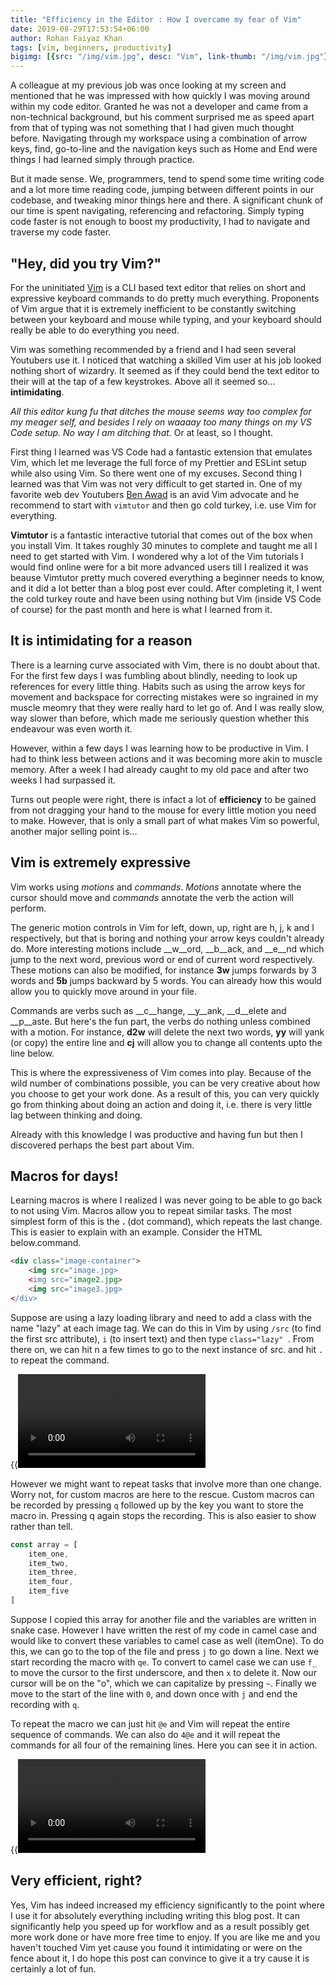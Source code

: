 ```yaml
---
title: "Efficiency in the Editor : How I overcame my fear of Vim"
date: 2019-08-29T17:53:54+06:00
author: Rohan Faiyaz Khan
tags: [vim, beginners, productivity]
bigimg: [{src: "/img/vim.jpg", desc: "Vim", link-thumb: "/img/vim.jpg"}]
---
```


 A colleague at my previous job was once looking at my screen and mentioned that he was impressed with how quickly I was moving around within my code editor. Granted he was not a developer and came from a non-technical background, but his comment surprised me as speed apart from that of typing was not something that I had given much thought before. Navigating through my workspace using a combination of arrow keys, find, go-to-line and the navigation keys such as Home and End were things I had learned simply through practice. 

 But it made sense. We, programmers, tend to spend some time writing code and a lot more time reading code, jumping between different points in our codebase, and tweaking minor things here and there. A significant chunk of our time is spent navigating, referencing and refactoring. Simply typing code faster is not enough to boost my productivity, I had to navigate and traverse my code faster.

## "Hey, did you try Vim?"

For the uninitiated [Vim](https://www.vim.org/) is a CLI based text editor that relies on short and expressive keyboard commands to do pretty much everything. Proponents of Vim argue that it is extremely inefficient to be constantly switching between your keyboard and mouse while typing, and your keyboard should really be able to do everything you need. 

Vim was something recommended by a friend and I had seen several Youtubers use it. I noticed that watching a skilled Vim user at his job looked nothing short of wizardry. It seemed as if they could bend the text editor to their will at the tap of a few keystrokes. Above all it seemed so... __intimidating__. 

_All this editor kung fu that ditches the mouse seems way too complex for my meager self, and besides I rely on waaaay too many things on my VS Code setup. No way I am ditching that._ Or at least, so I thought. 

First thing I learned was VS Code had a fantastic extension that emulates Vim, which let me leverage the full force of my Prettier and ESLint setup while also using Vim. So there went one of my excuses. Second thing I learned was that Vim was not very difficult to get started in. One of my favorite web dev Youtubers [Ben Awad](https://www.youtube.com/user/99baddawg) is an avid Vim advocate and he recommend to start with `vimtutor` and then go cold turkey, i.e. use Vim for everything.  

__Vimtutor__ is a fantastic interactive tutorial that comes out of the box when you install Vim. It takes roughly 30 minutes to complete and taught me all I need to get started with Vim. I wondered why a lot of the Vim tutorials I would find online were for a bit more advanced users till I realized it was beause Vimtutor pretty much covered everything a beginner needs to know, and it did a lot better than a blog post ever could. After completing it, I went the cold turkey route and have been using nothing but Vim (inside VS Code of course) for the past month and here is what I learned from it.

## It is intimidating for a reason

There is a learning curve associated with Vim, there is no doubt about that. For the first few days I was fumbling about blindly, needing to look up references for every little thing. Habits such as using the arrow keys for movement and backspace for correcting mistakes were so ingrained in my muscle meomry that they were really hard to let go of. And I was really slow, way slower than before, which made me seriously question whether this endeavour was even worth it.

However, within a few days I was learning how to be productive in Vim. I had to think less between actions and it was becoming more akin to muscle memory. After a week I had already caught to my old pace and after two weeks I had surpassed it. 

Turns out people were right, there is infact a lot of __efficiency__ to be gained from not dragging your hand to the mouse for every little motion you need to make. However, that is only a small part of what makes Vim so powerful, another major selling point is... 

## Vim is extremely expressive

Vim works using _motions_ and _commands_. _Motions_ annotate where the cursor should move and _commands_ annotate the verb the action will perform. 

The generic motion controls in Vim for left, down, up, right are h, j, k and l respectively, but that is boring and nothing your arrow keys couldn't already do. More interesting motions include __w__ord, __b__ack, and __e__nd which jump to the next word, previous word or end of current word respectively. These motions can also be modified, for instance __3w__ jumps forwards by 3 words and __5b__ jumps backward by 5 words. You can already how this would allow you to quickly move around in your file.

Commands are verbs such as __c__hange, __y__ank, __d__elete and __p__aste. But here's the fun part, the verbs do nothing unless combined with a motion. For instance, __d2w__ will delete the next two words, __yy__ will yank (or copy) the entire line and __cj__ will allow you to change all contents upto the line below. 

This is where the expressiveness of Vim comes into play. Because of the wild number of combinations possible, you can be very creative about how you choose to get your work done. As a result of this, you can very quickly go from thinking about doing an action and doing it, i.e. there is very little lag between thinking and doing. 

Already with this knowledge I was productive and having fun but then I discovered perhaps the best part about Vim.

## Macros for days!

Learning macros is where I realized I was never going to be able to go back to not using Vim. Macros allow you to repeat similar tasks. The most simplest form of this is the __.__ (dot command), which repeats the last change. This is easier to explain with an example. Consider the HTML below.command. 

```html
<div class="image-container">
    <img src="image.jpg>
    <img src="image2.jpg>
    <img src="image3.jpg>
</div>
```

Suppose are using a lazy loading library and need to add a class with the name "lazy" at each image tag. We can do this in Vim by using `/src` (to find the first src attribute), `i` (to insert text) and then type `class="lazy" `. From there on, we can hit n a few times to go to the next instance of src. and hit ` . ` to repeat the command.

{{<video src="/video/vim1.webm" >}}

However we might want to repeat tasks that involve more than one change. Worry not, for custom macros are here to the rescue. Custom macros can be recorded by pressing `q` followed up by the key you want to store the macro in. Pressing q again stops the recording. This is also easier to show rather than tell.

```javascript
const array = [
    item_one,
    item_two,
    item_three,
    item_four,
    item_five
]
```

Suppose I copied this array for another file and the variables are written in snake case. However I have written the rest of my code in camel case and would like to convert these variables to camel case as well (itemOne). To do this, we can go to the top of the file and press `j` to go down a line. Next we start recording the macro with `qe`. To convert to camel case we can use `f_` to move the cursor to the first underscore, and then `x` to delete it. Now our cursor will be on the "o", which we can capitalize by pressing `~`. Finally we move to the start of the line with `0`, and down once with `j` and end the recording with `q`.

To repeat the macro we can just hit `@e` and Vim will repeat the entire sequence of commands. We can also do `4@e` and it will repeat the commands for all four of the remaining lines. Here you can see it in action.

{{<video src="/video/vim2.webm">}}

## Very efficient, right?

Yes, Vim has indeed increased my efficiency significantly to the point where I use it for absolutely everything including writing this blog post. It can significantly help you speed up for workflow and as a result possibly get more work done or have more free time to enjoy. If you are like me and you haven't touched Vim yet cause you found it intimidating or were on the fence about it, I do hope this post can convince to give it a try cause it is certainly a lot of fun.
